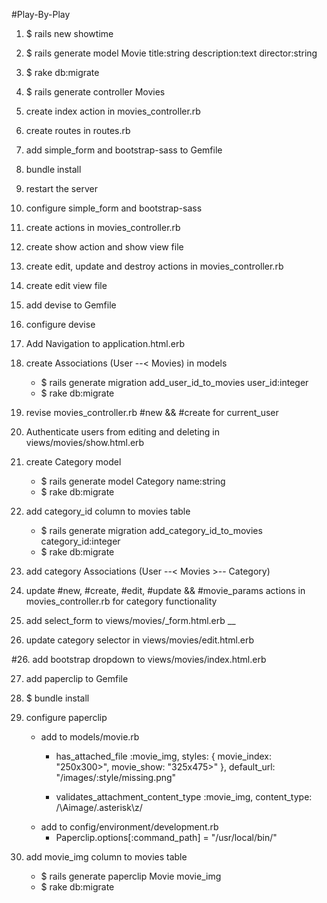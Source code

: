 #Play-By-Play

1. $ rails new showtime

2. $ rails generate model Movie title:string description:text director:string

3. $ rake db:migrate

3. $ rails generate controller Movies

4. create index action in movies_controller.rb

5. create routes in routes.rb

6. add simple_form and bootstrap-sass to Gemfile

7. bundle install

8. restart the server

9. configure simple_form and bootstrap-sass

10. create actions in movies_controller.rb

11. create show action and show view file

12. create edit, update and destroy actions in movies_controller.rb

13. create edit view file

14. add devise to Gemfile

15. configure devise

16. Add Navigation to application.html.erb

17. create Associations (User --< Movies) in models
    - $ rails generate migration add_user_id_to_movies user_id:integer
    - $ rake db:migrate

18. revise movies_controller.rb #new && #create for current_user

19. Authenticate users from editing and deleting in views/movies/show.html.erb

20. create Category model
    - $ rails generate model Category name:string
    - $ rake db:migrate

21. add category_id column to movies table
    - $ rails generate migration add_category_id_to_movies category_id:integer
    - $ rake db:migrate

22. add category Associations (User --< Movies >-- Category)

23. update #new, #create, #edit, #update && #movie_params actions in movies_controller.rb for category functionality

24. add select_form to views/movies/_form.html.erb __

25. update category selector in views/movies/edit.html.erb

#26. add bootstrap dropdown to views/movies/index.html.erb

27. add paperclip to Gemfile

28. $ bundle install

29. configure paperclip
    - add to models/movie.rb
        * has_attached_file :movie_img, styles: { movie_index: "250x300>", movie_show: "325x475>" }, default_url: "/images/:style/missing.png"

        * validates_attachment_content_type :movie_img, content_type: /\Aimage\/.asterisk\z/
    - add to config/environment/development.rb
        * Paperclip.options[:command_path] = "/usr/local/bin/"

30. add movie_img column to movies table
    - $ rails generate paperclip Movie movie_img
    - $ rake db:migrate
